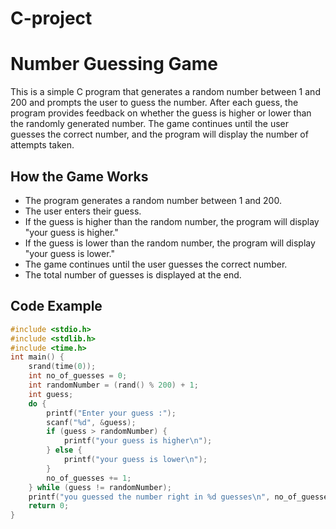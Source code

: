 # C-project
# Number Guessing Game

This is a simple C program that generates a random number between 1 and 200 and prompts the user to guess the number. After each guess, the program provides feedback on whether the guess is higher or lower than the randomly generated number. The game continues until the user guesses the correct number, and the program will display the number of attempts taken.

## How the Game Works
- The program generates a random number between 1 and 200.
- The user enters their guess.
- If the guess is higher than the random number, the program will display "your guess is higher."
- If the guess is lower than the random number, the program will display "your guess is lower."
- The game continues until the user guesses the correct number.
- The total number of guesses is displayed at the end.

## Code Example

```c
#include <stdio.h>
#include <stdlib.h>
#include <time.h>
int main() {
    srand(time(0));
    int no_of_guesses = 0;
    int randomNumber = (rand() % 200) + 1;
    int guess;
    do {
        printf("Enter your guess :");
        scanf("%d", &guess);
        if (guess > randomNumber) {
            printf("your guess is higher\n");
        } else {
            printf("your guess is lower\n");
        }
        no_of_guesses += 1;
    } while (guess != randomNumber);
    printf("you guessed the number right in %d guesses\n", no_of_guesses);
    return 0;
}
